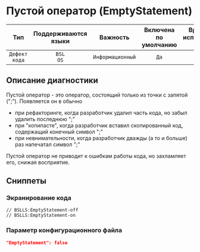 # Пустой оператор (EmptyStatement)

|      Тип      |    Поддерживаются<br>языки    |     Важность     |    Включена<br>по умолчанию    |    Время на<br>исправление (мин)    |     Теги      |
|:-------------:|:-----------------------------:|:----------------:|:------------------------------:|:-----------------------------------:|:-------------:|
| `Дефект кода` |         `BSL`<br>`OS`         | `Информационный` |              `Да`              |                 `1`                 | `badpractice` |

<!-- Блоки выше заполняются автоматически, не трогать -->
## Описание диагностики

Пустой оператор - это оператор, состоящий только из точки с запятой (";"). Появляется он в обычно

- при рефакторинге, когда разработчик удалил часть кода, но забыл удалить последнюю ";"
- при "копипасте", когда разработчик вставил скопированный код, содержащий конечный символ ";"
- при невнимательности, когда разработчик дважды (а то и больше) раз напечатал символ ";"

Пустой оператор не приводит к ошибкам работы кода, но захламляет его, снижая восприятие.

## Сниппеты

<!-- Блоки ниже заполняются автоматически, не трогать -->
### Экранирование кода

```bsl
// BSLLS:EmptyStatement-off
// BSLLS:EmptyStatement-on
```

### Параметр конфигурационного файла

```json
"EmptyStatement": false
```
